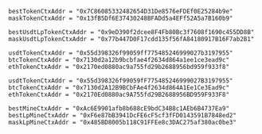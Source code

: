 
	bestTokenCtxAddr = "0x7C86085332482654D31De8576eFDEf0E25284b9e"
	maskTokenCtxAddr = "0x13fB5Df6E37430248BFADd5a4EFf52A5a7B160b9"

	bestUsdtLpTokenCtxAddr = "0x9eD390f2dcee8F4Fb80Bc3f7608f1690c455DD8B"
	maskUsdtLpTokenCtxAddr = "0x77b447D0F17cdd135f56fA84180917B16F7ab2B1"

	usdtTokenCtxAddr = "0x55d398326f99059ff775485246999027b3197955"
	btcTokenCtxAddr = "0x7130d2a12b9bcbfae4f2634d864a1ee1ce3ead9c"
	ethTokenCtxAddr = "0x2170ed0880ac9a755fd29b2688956bd959f933f8"

	usdtTokenCtxAddr = "0x55d398326f99059fF775485246999027B3197955"
	btcTokenCtxAddr = "0x7130d2A12B9BCbFAe4f2634d864A1Ee1Ce3Ead9c"
	ethTokenCtxAddr = "0x2170Ed0880ac9A755fd29B2688956BD959F933F8"

	bestMineCtxAddr = "0xAc6E9901afb8b688cE9bdC34B8c1AEb6B4737Ea9"
	bestLpMineCtxAddr = "0xF6e87bB3941DcFE6cF5cf3fFD0143591B7848ed2"
	maskLpMineCtxAddr = "0x485BD8005b118C91FFEe8c3DAC275af380ac0be3"